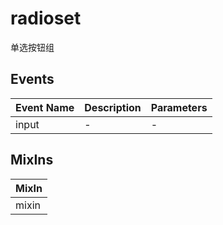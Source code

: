 # radioset

单选按钮组

## Events

<!-- @vuese:radioset:events:start -->
|Event Name|Description|Parameters|
|---|---|---|
|input|-|-|

<!-- @vuese:radioset:events:end -->


## MixIns

<!-- @vuese:radioset:mixIns:start -->
|MixIn|
|---|
|mixin|

<!-- @vuese:radioset:mixIns:end -->


